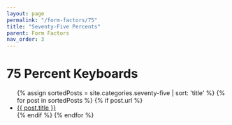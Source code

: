 ```yaml
---
layout: page
permalink: "/form-factors/75"
title: "Seventy-Five Percents"
parent: Form Factors
nav_order: 3
---
```

# 75 Percent Keyboards

<ul>
  {% assign sortedPosts = site.categories.seventy-five | sort: 'title' %}
    {% for post in sortedPosts %}
      {% if post.url %}
        <li><a href="{{ post.url }}">{{ post.title }}</a></li>
      {% endif %}
    {% endfor %}
</ul>
